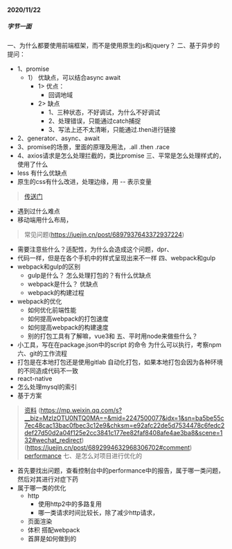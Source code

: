 #### 2020/11/22
##### 字节一面
一、为什么都要使用前端框架，而不是使用原生的js和jquery？
二、基于异步的提问：
- 1、promise
    - 1） 优缺点，可以结合async await
        - 1> 优点：
            - 回调地域
        - 2> 缺点
            - 1、三种状态，不好调试，为什么不好调试
            - 2、处理错误，只能通过catch捕捉
            - 3、写法上还不太清晰，只能通过.then进行链接
- 2、generator、async、await
- 3、promise的场景，里面的原理及用法，.all  .then .race
- 4、axios请求是怎么处理拦截的，类比promise
三、平常是怎么处理样式的，使用了什么
- less 有什么优缺点
- 原生的css有什么改进，处理边缘，用 -- 表示变量
> [传送门](http://www.ruanyifeng.com/blog/2017/05/css-variables.html)
- 遇到过什么难点
- 移动端用什么布局，
> 常见问题(https://juejin.cn/post/6897937643372937224)
- 需要注意些什么？适配性，为什么会造成这个问题，dpr、
- 代码一样，但是在各个手机中的样式呈现出来不一样
四、webpack和gulp
- webpack和gulp的区别
    - gulp是什么？ 怎么处理打包的？有什么优缺点
    - webpack是什么？ 优缺点
    - webpack的构建过程
- webpack的优化
    - 如何优化前端性能
    - 如何提高webpack的打包速度
    - 如何提高webpack的构建速度
    - 别的打包工具有了解嘛，vue3和
五、平时用node来做些什么？ 
- 小工具，写在在package.json中的script 的命令  为什么可以执行，考察npm
六、git的工作流程
- 打包是在本地打包还是使用gitlab 自动化打包，如果本地打包会因为各种环境的不同造成代码不一致
- react-native
- 怎么处理mysql的索引
- 基于方案
> [资料](https://mp.weixin.qq.com/s/ZsYVjzwZm9dG20f3OjMAWw) (https://mp.weixin.qq.com/s?__biz=MzIzOTU0NTQ0MA==&mid=2247500077&idx=1&sn=ba5be55c7ec48cac13bac0fbec3c12e9&chksm=e92afc22de5d7534478c6fedc2def27d50d2a04f125e2cc3841c177ee82faf8408afe4ae3ba8&scene=132#wechat_redirect)
(https://juejin.cn/post/6892994632968306702#comment)
[performance](https://mp.weixin.qq.com/s?__biz=MzI5MTUyMjk0Mw==&mid=2247485181&idx=1&sn=9894db29fa89f155264a1de98d45b247&chksm=ec0e16eddb799ffbe13c480f244b5a8085a485390e3a5c6d042e982ee25c33ba2131c2474417&scene=21#wechat_redirect)
七、是怎么对项目进行优化的
- 首先要找出问题，查看控制台中的performance中的报告，属于哪一类问题，然后对其进行对症下药
- 属于哪一类的优化
    - http
        - 使用http2中的多路复用
        - 哪一类请求时间比较长，除了减少http请求，
    - 页面渲染
    - 体积 搭配webpack
    - 首屏是如何做到的
